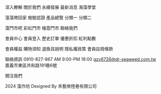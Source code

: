 深入瞭解
關於我們
永續發展
最新消息
海藻學堂

藻藻帶回家
檢驗認證
產品總覽
分類一
分類二

藻門市吧
彩虹門市
檜意門市
聯絡我們

會員中心
會員登入
歷史訂單
優惠折扣
紅利點數

會員權益
購物須知
退換貨說明
隱私權政策
會員註冊條款


聯絡資訊
0910-827-867
AM 9:00-PM 18:00
gzv6726@dr-seaweed.com.tw
嘉義市東區共和路191巷6號


關注我們

2024  藻作坊 Designed By 禾藝叁陸巷有限公司
